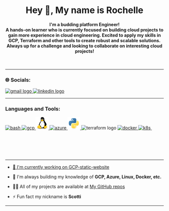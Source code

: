 <!---
RoScotti/RoScotti is a ✨ special ✨ repository because its `README.md` (this file) appears on your GitHub profile.
You can click the Preview link to take a look at your changes.
--->

<h1 align="center">Hey 👋, My name is Rochelle</h1>
<div align="left">
<h4 align="center">I'm a budding platform Engineer!<br>A hands-on learner who is currently focused on building cloud projects to gain more experience in cloud engineering. Excited to apply my skills in GCP, Terraform and other tools to create robust and scalable solutions.<br>Always up for a challenge and looking to collaborate on interesting cloud projects!</h4></br>
</div>
<hr>
<h3 align="left"> 🌐 Socials:</h3>
  <a href="rochellexscott@gmail.com" target="_blank">
    <img src="https://img.shields.io/static/v1?message=Gmail&logo=gmail&label=&color=D14836&logoColor=white&labelColor=&style=for-the-badge" height="35" alt="gmail logo"  />
  </a>
  <a href="https://www.linkedin.com/in/rochelle-scotti/" target="_blank">
    <img src="https://img.shields.io/static/v1?message=LinkedIn&logo=linkedin&label=&color=0077B5&logoColor=white&labelColor=&style=for-the-badge" height="35" alt="linkedin logo"  />
  </a>
<hr>
<h3 align="left">Languages and Tools:</h3>
<p align="left"> <a href="https://www.gnu.org/software/bash/" target="_blank" rel="noreferrer"> <img src="https://www.vectorlogo.zone/logos/gnu_bash/gnu_bash-icon.svg" alt="bash" width="40" height="40"/> </a>  </a> <a href="https://cloud.google.com" target="_blank" rel="noreferrer"> <img src="https://www.vectorlogo.zone/logos/google_cloud/google_cloud-icon.svg" alt="gcp" width="40" height="40"/> </a> <a href="https://www.linux.org/" target="_blank" rel="noreferrer"> <img src="https://raw.githubusercontent.com/devicons/devicon/master/icons/linux/linux-original.svg" alt="linux" width="40" height="40"/> </a> <a href="https://azure.microsoft.com" target="_blank" rel="noreferrer"> <img src="https://www.vectorlogo.zone/logos/microsoft_azure/microsoft_azure-icon.svg" alt="azure" width="40" height="40"/> <a href="https://www.python.org" target="_blank" rel="noreferrer"> <img src="https://raw.githubusercontent.com/devicons/devicon/master/icons/python/python-original.svg" alt="python" width="40" height="40"/> </a><img src="https://cdn.jsdelivr.net/gh/devicons/devicon/icons/terraform/terraform-original.svg" height="30" alt="terraform logo"  /> <a href="https://www.docker.com" target="_blank" rel="noreferrer"> <img src="https://www.vectorlogo.zone/logos/docker/docker-icon.svg" alt="docker" width="40" height="40"/> <a href="https://kubernetes.io/" target="_blank" rel="noreferrer"> <img src="https://www.vectorlogo.zone/logos/kubernetes/kubernetes-icon.svg" alt="k8s" width="40" height="40"/>
  <img width="12" /> </p></br>
  <img width="12" /> </p></br>
  <hr>

- 🔭 I'm currently working on [GCP-static-website]()

- 🌱 I'm always building my knowledge of **GCP, Azure, Linux, Docker, etc.**

- 👨‍💻 All of my projects are available at [My GitHub repos](https://github.com/RoScotti?tab=repositories)


- ⚡ Fun fact my nickname is **Scotti**</br>

<hr>
